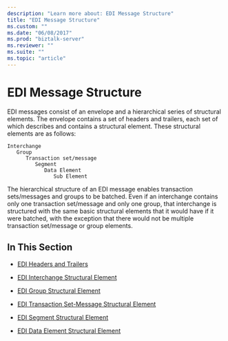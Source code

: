 ```yaml
---
description: "Learn more about: EDI Message Structure"
title: "EDI Message Structure"
ms.custom: ""
ms.date: "06/08/2017"
ms.prod: "biztalk-server"
ms.reviewer: ""
ms.suite: ""
ms.topic: "article"
---
```

# EDI Message Structure
EDI messages consist of an envelope and a hierarchical series of structural elements. The envelope contains a set of headers and trailers, each set of which describes and contains a structural element. These structural elements are as follows:  
  
```  
Interchange  
   Group  
      Transaction set/message  
         Segment  
            Data Element  
               Sub Element  
```  
  
 The hierarchical structure of an EDI message enables transaction sets/messages and groups to be batched. Even if an interchange contains only one transaction set/message and only one group, that interchange is structured with the same basic structural elements that it would have if it were batched, with the exception that there would not be multiple transaction set/message or group elements.  
  
## In This Section  
  
-   [EDI Headers and Trailers](../core/edi-headers-and-trailers.md)  
  
-   [EDI Interchange Structural Element](../core/edi-interchange-structural-element.md)  
  
-   [EDI Group Structural Element](../core/edi-group-structural-element.md)  
  
-   [EDI Transaction Set-Message Structural Element](../core/edi-transaction-set-message-structural-element.md)  
  
-   [EDI Segment Structural Element](../core/edi-segment-structural-element.md)  
  
-   [EDI Data Element Structural Element](../core/edi-data-element-structural-element.md)
